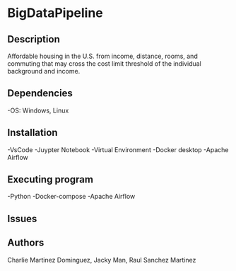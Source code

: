 # BigDataPipeline

## Description
Affordable housing in the U.S. from income, distance, rooms, and commuting that may cross the cost limit threshold of the individual background and income.

## Dependencies
-OS: Windows, Linux

## Installation

-VsCode
-Juypter Notebook
-Virtual Environment
-Docker desktop
-Apache Airflow

## Executing program

-Python
-Docker-compose
-Apache Airflow

## Issues


## Authors

Charlie Martinez Dominguez,
Jacky Man,
Raul Sanchez Martinez
